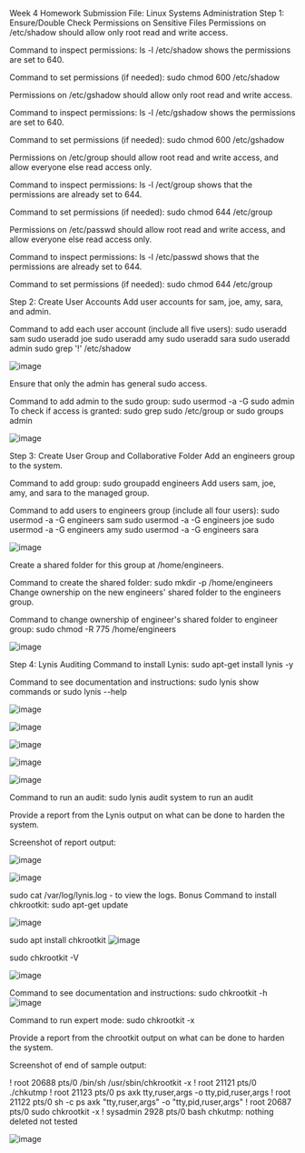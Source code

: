 Week 4 Homework Submission File: Linux Systems Administration
Step 1: Ensure/Double Check Permissions on Sensitive Files
Permissions on /etc/shadow should allow only root read and write access.

Command to inspect permissions: ls -l /etc/shadow shows the permissions are set to 640.

Command to set permissions (if needed): sudo chmod 600 /etc/shadow

Permissions on /etc/gshadow should allow only root read and write access.

Command to inspect permissions: ls -l /etc/gshadow shows the permissions are set to 640.

Command to set permissions (if needed): sudo chmod 600 /etc/gshadow

Permissions on /etc/group should allow root read and write access, and allow everyone else read access only.

Command to inspect permissions: ls -l /ect/group shows that the permissions are already set to 644.

Command to set permissions (if needed): sudo chmod 644 /etc/group

Permissions on /etc/passwd should allow root read and write access, and allow everyone else read access only.

Command to inspect permissions: ls -l /etc/passwd shows that the permissions are already set to 644.

Command to set permissions (if needed): sudo chmod 644 /etc/group

Step 2: Create User Accounts
Add user accounts for sam, joe, amy, sara, and admin.

Command to add each user account (include all five users):
sudo useradd sam
sudo useradd joe
sudo useradd amy
sudo useradd sara
sudo useradd admin
sudo grep '!' /etc/shadow

![image](https://user-images.githubusercontent.com/93474690/145323258-6b9aae30-768a-4c41-9c38-48eb3483e973.png)

Ensure that only the admin has general sudo access.

Command to add admin to the sudo group: sudo usermod -a -G sudo admin
To check if access is granted: sudo grep sudo /etc/group or sudo groups admin

![image](https://user-images.githubusercontent.com/93474690/145323471-846672b1-9158-4393-861e-4af3ece8d4c9.png)

Step 3: Create User Group and Collaborative Folder
Add an engineers group to the system.

Command to add group: sudo groupadd engineers
Add users sam, joe, amy, and sara to the managed group.

Command to add users to engineers group (include all four users):
sudo usermod -a -G engineers sam
sudo usermod -a -G engineers joe
sudo usermod -a -G engineers amy
sudo usermod -a -G engineers sara

![image](https://user-images.githubusercontent.com/93474690/145323623-6e236408-305e-474b-9912-8594d72e7b3f.png)

Create a shared folder for this group at /home/engineers.

Command to create the shared folder: sudo mkdir -p /home/engineers
Change ownership on the new engineers' shared folder to the engineers group.

Command to change ownership of engineer's shared folder to engineer group: sudo chmod -R 775 /home/engineers

![image](https://user-images.githubusercontent.com/93474690/145323718-7ad6b68a-d7d3-4333-a983-bce44718e4c3.png)

Step 4: Lynis Auditing
Command to install Lynis: sudo apt-get install lynis -y

Command to see documentation and instructions: sudo lynis show commands or sudo lynis --help

![image](https://user-images.githubusercontent.com/93474690/145323807-dcadb78e-b8d6-4d5a-a0cc-4ec5bbf78abd.png)

![image](https://user-images.githubusercontent.com/93474690/145323869-e00fd8a0-93a1-4d15-a755-187361d077b8.png)

![image](https://user-images.githubusercontent.com/93474690/145323930-f1aa30ee-711b-4e5d-bf29-c89cf51f65ed.png)

![image](https://user-images.githubusercontent.com/93474690/145324003-6148a205-744a-41ff-b407-d7d3d3173701.png)

![image](https://user-images.githubusercontent.com/93474690/145324083-8f2d8f7e-4d56-45ad-9c23-e55e7549fe26.png)

Command to run an audit: sudo lynis audit system to run an audit

Provide a report from the Lynis output on what can be done to harden the system.

Screenshot of report output:

![image](https://user-images.githubusercontent.com/93474690/145324183-7e246852-f640-4bc2-ab14-17eca72fb2af.png)

![image](https://user-images.githubusercontent.com/93474690/145324235-90763b53-642c-4ce2-967f-383b59cf7ae5.png)

sudo cat /var/log/lynis.log - to view the logs.
Bonus
Command to install chkrootkit: sudo apt-get update

![image](https://user-images.githubusercontent.com/93474690/145324308-66e1c4ce-04d4-4fab-9df1-5cc33cf2213b.png)

sudo apt install chkrootkit
![image](https://user-images.githubusercontent.com/93474690/145324406-1f56bfa5-4891-4eff-b3be-1981a053c170.png)

sudo chkrootkit -V

![image](https://user-images.githubusercontent.com/93474690/145324505-dc39dff5-3355-4d34-b973-e25d16644f0f.png)


Command to see documentation and instructions: sudo chkrootkit -h
![image](https://user-images.githubusercontent.com/93474690/145324559-b677dd57-b8c0-41cf-98b8-80b858f9f271.png)

Command to run expert mode: sudo chkrootkit -x

Provide a report from the chrootkit output on what can be done to harden the system.

Screenshot of end of sample output:

! root        20688 pts/0  /bin/sh /usr/sbin/chkrootkit -x
! root        21121 pts/0  ./chkutmp
! root        21123 pts/0  ps axk tty,ruser,args -o tty,pid,ruser,args
! root        21122 pts/0  sh -c ps axk "tty,ruser,args" -o "tty,pid,ruser,args"
! root        20687 pts/0  sudo chkrootkit -x
! sysadmin     2928 pts/0  bash
chkutmp: nothing deleted
not tested

![image](https://user-images.githubusercontent.com/93474690/145324656-611d9a4f-f833-42a7-8f0d-979ac1e41aca.png)
